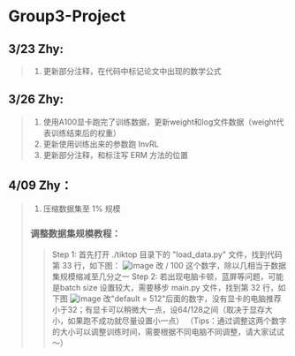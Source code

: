 
# Group3-Project

## 3/23 Zhy:

>1.  更新部分注释，在代码中标记论文中出现的数学公式

## 3/26 Zhy:

>1.  使用A100显卡跑完了训练数据，更新weight和log文件数据（weight代表训练结束后的权重）
>2.  更新使用训练出来的参数跑 InvRL 
>3.  更新部分注释，和标注写 ERM 方法的位置


## 4/09 Zhy：

>1.  压缩数据集至 1% 规模
>### 调整数据集规模教程：
>>Step 1: 首先打开 ./tiktop 目录下的 "load_data.py" 文件，找到代码第 33 行，如下图：
>>![image](https://github.com/ZZHanyu/Group-3-Project/blob/main/IMAG/image1.png)
>>改 / 100 这个数字，除以几相当于数据集规模缩减至几分之一
>>Step 2: 若出现电脑卡顿，蓝屏等问题，可能是batch size 设置较大，需要移步 main.py 文件，找到第 32 行，如下图
>>![image](https://github.com/ZZHanyu/Group-3-Project/blob/main/IMAG/image2.png)
>>改"default = 512"后面的数字，没有显卡的电脑推荐小于32；有显卡可以稍微大一点，设64/128之间（取决于显存大小，如果跑不成功就尽量设置小一点）
>>（Tips：通过调整这两个数字的大小可以调整训练时间，需要根据不同电脑不同调整，请大家试试～）
